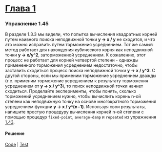 # [Глава 1](../index.md#Глава-1-Построение-абстракций-с-помощью-процедур)

### Упражнение 1.45
В разделе 1.3.3 мы видели, что попытка вычисления квадратных корней путем наивного поиска неподвижной точки **y → x / y** не сходится, и что это можно исправить путем торможения усреднением. Тот же самый метод работает для нахождения кубического корня как неподвижной точки **y → x/y^2**, заторможенной усреднением. К сожалению, этот процесс не работает для корней четвертой степени - однажды примененного торможения усреднением недостаточно, чтобы заставить сходиться процесс поиска неподвижной точки **y → x / y^3**. С другой стороны, если мы применим торможение усреднением дважды (т.е. применим торможение усреднением к результату торможения усреднением от **y → x / y^3**), то поиск неподвижной точки начнет сходиться. Проделайте эксперименты, чтобы понять, сколько торможений усреднением нужно, чтобы вычислить корень n-ой степени как неподвижную точку на основе многократного торможения усреднением функции **y → x / y^(n−1)**. Используя свои результаты, напишите простую процедуру вычисления корней n-ой степени с помощью процедур `fixed-point`, `average-damp` и `repeated` из упражнения [1.43](./ex_1_43).

#### Решение
[Code](../../src/sicp/chapter01/1_45.clj) | [Test](../../test/sicp/chapter01/1_45_test.clj)
